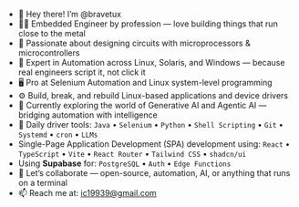 - 👋 Hey there! I’m @bravetux
- 👨‍💻 Embedded Engineer by profession — love building things that run close to the metal
- 🔧 Passionate about designing circuits with microprocessors & microcontrollers
- 🧠 Expert in Automation across Linux, Solaris, and Windows — because real engineers script it, not click it
- 🖥️ Pro at Selenium Automation and Linux system-level programming
- ⚙️ Build, break, and rebuild Linux-based applications and device drivers
- 🤖 Currently exploring the world of Generative AI and Agentic AI — bridging automation with intelligence
- 🧰 Daily driver tools: `Java` • `Selenium` • `Python` • `Shell Scripting` • `Git` • `Systemd` • `cron` • `LLMs`
- Single-Page Application Development (SPA) development using:  `React` • `TypeScript` • `Vite` • `React Router` • `Tailwind CSS` • `shadcn/ui`
- Using **Supabase** for:  `PostgreSQL` • `Auth` • `Edge Functions`
- 💬 Let’s collaborate — open-source, automation, AI, or anything that runs on a terminal
- 📫 Reach me at: ic19939@gmail.com
